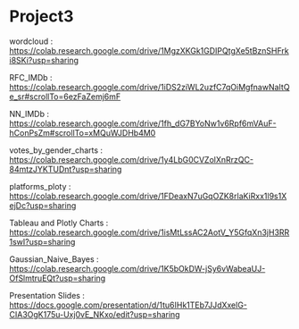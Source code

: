 # Project3
wordcloud :
https://colab.research.google.com/drive/1MgzXKGk1GDIPQtgXe5tBznSHFrki8SKi?usp=sharing

RFC_IMDb :
https://colab.research.google.com/drive/1iDS2ziWL2uzfC7qOiMgfnawNaItQe_sr#scrollTo=6ezFaZemj6mF

NN_IMDb :
https://colab.research.google.com/drive/1fh_dG7BYoNw1v6Rpf6mVAuF-hConPsZm#scrollTo=xMQuWJDHb4M0

votes_by_gender_charts :
https://colab.research.google.com/drive/1y4LbG0CVZolXnRrzQC-84mtzJYKTUDnt?usp=sharing

platforms_ploty :
https://colab.research.google.com/drive/1FDeaxN7uGqOZK8rlaKiRxx1l9s1XejDc?usp=sharing

Tableau and Plotly Charts :
https://colab.research.google.com/drive/1isMtLssAC2AotV_Y5GfqXn3jH3RR1swI?usp=sharing

Gaussian_Naive_Bayes :
https://colab.research.google.com/drive/1K5bOkDW-jSy6vWabeaUJ-OfSlmtruEQt?usp=sharing



Presentation Slides :
https://docs.google.com/presentation/d/1tu6IHk1TEb7JJdXxelG-CIA3OgK175u-Uxj0vE_NKxo/edit?usp=sharing